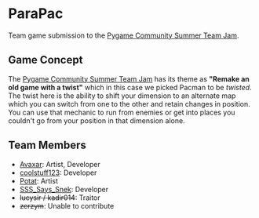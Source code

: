 # ParaPac
 Team game submission to the [Pygame Community Summer Team Jam](https://itch.io/jam/pygame-community-summer-team-jam).

## Game Concept
 The [Pygame Community Summer Team Jam](https://itch.io/jam/pygame-community-summer-team-jam) has its theme as **"Remake an  old game with a twist"** 
 which in this case we picked Pacman to be _twisted_. 
 The twist here is the ability to shift your dimension to an alternate map which you can switch from one to the other and retain changes in position.
 You can use that mechanic to run from enemies or get into places you couldn't go from your position in that dimension alone.

## Team Members
- [Avaxar](https://github.com/avaxar): Artist, Developer
- [coolstuff123](https://github.com/coolstuff123): Developer
- [Potat](https://www.youtube.com/watch?v=dQw4w9WgXcQ): Artist
- [SSS_Says_Snek](https://github.com/SSS-Says-Snek): Developer
- ~~lucysir / kadir014~~: Traitor
- ~~zerzym~~: Unable to contribute
